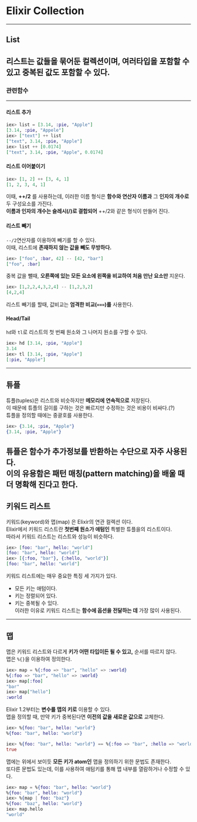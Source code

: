 # Elixir Collection  
---  
## List  
리스트는 값들을 묶어둔 컬렉션이며, **여러타입을** 포함할 수 있고 **중복된 값도** 포함할 수 있다.  
---  
### 관련함수  
---  
#### 리스트 추가  
```Elixir  
iex> list = [3.14, :pie, "Apple"]  
[3.14, :pie, "Appele"]  
iex> ["text"] ++ list  
["text", 3.14, :pie, "Apple"]  
iex> list ++ [0.0174]  
["text", 3.14, :pie, "Apple", 0.0174]  
```  
#### 리스트 이어붙이기  
```Elixir  
iex> [1, 2] ++ [3, 4, 1]  
[1, 2, 3, 4, 1]  
```  
이때, **++/2** 를 사용하는데, 이러한 이름 형식은 **함수와 연산자 이름과** 그 **인자의 개수로** 두 구성요소를 가진다.  
**이름과 인자의 개수는 슬레시(/)로 결합되어** ++/2와 같은 형식이 만들어 진다.  
#### 리스트 빼기  
`--/2`연산자를 이용하여 빼기를 할 수 있다.  
이때, 리스트에 **존재하지 않는 값을 빼도 무방하다.**  
```Elixir  
iex> ["foo", :bar, 42] -- [42, "bar"]  
["foo", :bar]  
```  
중복 값을 뺄때, **오른쪽에 있는 모든 요소에 왼쪽을 비교하여 처음 만난 요소만** 지운다.  
```Elixir  
iex> [1,2,2,4,3,2,4] -- [1,2,3,2]  
[4,2,4]  
```  
리스트 빼기를 할때, 값비교는 **엄격한 비교(`===`)를** 사용한다.  
#### Head/Tail  
`hd`와 `tl`로 리스트의 첫 번째 원소와 그 나머지 원소를 구할 수 있다.  
```Elixir  
iex> hd [3.14, :pie, "Apple"]
3.14
iex> tl [3.14, :pie, "Apple"]
[:pie, "Apple"]
```  
---  
## 튜플  
튜플(tuples)은 리스트와 비슷하지만 **메모리에 연속적으로** 저장된다.  
이 때문에 튜플의 길이를 구하는 것은 빠르지만 수정하는 것은 비용이 비싸다.(?)  
튜플을 정의할 때에는 중괄호를 사용한다.  
```Elixir
iex> {3.14, :pie, "Apple"}
{3.14, :pie, "Apple"}
```  
튜플은 함수가 추가정보를 반환하는 수단으로 자주 사용된다.  
이의 유용함은 패턴 매칭(pattern matching)을 배울 때 더 명확해 진다고 한다.  
---
## 키워드 리스트  
키워드(keyword)와 맵(map) 은 Elixir의 연관 컬렉션 이다.  
Elixir에서 키워드 리스트란 **첫번째 원소가 애텀인** 특별한 튜플을의 리스트이다.  
따라서 키워드 리스트는 리스트와 성능이 비슷하다.
```Elixir
iex> [foo: "bar", hello: "world"]
[foo: "bar", hello: "world"]
iex> [{:foo, "bar"}, {:hello, "world"}]
[foo: "bar", hello: "world"]
```  
키워드 리스트에는 매우 중요한 특징 세 가지가 있다.  
- 모든 키는 애텀이다.  
- 키는 정렬되어 있다.  
- 키는 중복될 수 있다.  
이러한 이유로 키워드 리스트는 **함수에 옵션을 전달하는 데** 가장 많이 사용된다.  
---
## 맵  
맵은 키워드 리스트와 다르게 **키가 어떤 타입이든 될 수 있고,** 순서를 따르지 않다.  
맵은 `%{}`을 이용하여 정의한다.  
```Elixir
iex> map = %{:foo => "bar", "hello" => :world}  
%{:foo => "bar", "hello" => :world}
iex> map[:foo]
"bar"
iex> map["hello"]
:world
```
Elixir 1.2부터는 **변수를 맵의 키로** 이용할 수 있다.  
맵을 정의할 때, 만약 키가 중복된다면 **이전의 값을 새로운 값으로** 교체한다.  
```Elixir
iex> %{foo: "bar", hello: "world"}
%{foo: "bar", hello: "world"}

iex> %{foo: "bar", hello: "world"} == %{:foo => "bar", :hello => "world"}
true
```  
맵에는 위에서 보이듯 **모든 키가 atom인** 맵을 정의하기 위한 문법도 존재한다.  
또다른 문법도 있는데, 이를 사용하여 애텀키를 통해 맵 내부를 열람하거나 수정할 수 있다.  
```Elixir
iex> map = %{foo: "bar", hello: "world"}
%{foo: "bar", hello: "world"}
iex> %{map | foo: "baz"}
%{foo: "baz", hello: "world"}
iex> map.hello
"world"
```
